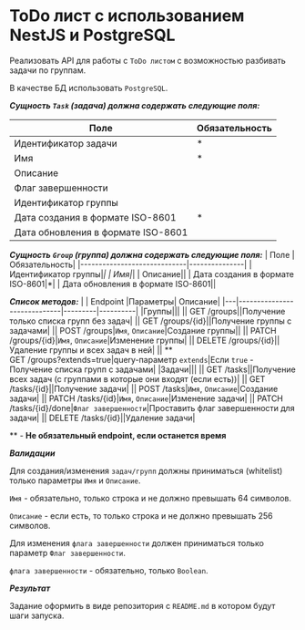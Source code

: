 # ToDo лист с использованием NestJS и PostgreSQL

Реализовать API для работы с `ToDo листом` с возможностью разбивать задачи по группам. 

В качестве БД использовать `PostgreSQL`.

***Сущность `Task` (задача) должна содержать следующие поля:***

| Поле                        | Обязательность|
|-----------------------------|---------------|
| Идентификатор задачи|*|
| Имя|*|
| Описание||
| Флаг завершенности||
| Идентификатор группы||
| Дата создания в формате ISO-8601|*|
| Дата обновления в формате ISO-8601||


***Сущность `Group` (группа) должна содержать следующие поля:***
| Поле                        | Обязательность|
|-----------------------------|---------------|
| Идентификатор группы|*|
| Имя|*|
| Описание||
| Дата создания в формате ISO-8601|*|
| Дата обновления в формате ISO-8601||


***Список методов:***
|   | Endpoint                    |Параметры| Описание|
|---|-----------------------------|---------|----------|
|Группы|||
|| GET /groups||Получение только списка групп без задач|
|| GET /groups/{id}||Получение группы с задачами|
|| POST /groups|`Имя`, `Описание`|Создание группы||
|| PATCH /groups/{id}|`Имя`, `Описание`|Изменение группы|
|| DELETE /groups/{id}||Удаление группы и всех задач в ней|
|| ** <br/> GET /groups?extends=true|query-параметр `extends`|Если `true` - Получение списка групп с задачами|
|Задачи|||
|| GET /tasks||Получение всех задач (с группами в которые они входят (если есть))|
|| GET /tasks/{id}||Получение задачи|
|| POST /tasks|`Имя`, `Описание`|Создание задачи|
|| PATCH /tasks/{id}|`Имя`, `Описание`|Изменение задачи|
|| PATCH /tasks/{id}/done|`Флаг завершенности`|Проставить флаг завершенности для задачи|
|| DELETE /tasks/{id}||Удаление задачи|

** - **Не обязательный endpoint, если останется время**

***Валидации***

Для создания/изменения `задач/групп` должны приниматься (whitelist) только параметры `Имя` и `Описание`.

`Имя` - обязательно, только строка и не должно превышать 64 символов. 

`Описание` - если есть, то только строка и не должно превышать 256 символов.

Для изменения `флага завершенности` должен приниматься только параметр `Флаг завершенности`.

`флага завершенности` - обязательно, только `Boolean`. 


***Результат***

Задание оформить в виде репозитория с `README.md` в котором будут шаги запуска.
